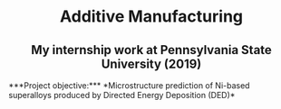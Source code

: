 <h1 align="center">Additive Manufacturing</h1>
<h2 align="center">My internship work at Pennsylvania State University (2019)</h2>
***Project objective:*** *Microstructure prediction of Ni-based superalloys produced by Directed Energy Deposition (DED)*

